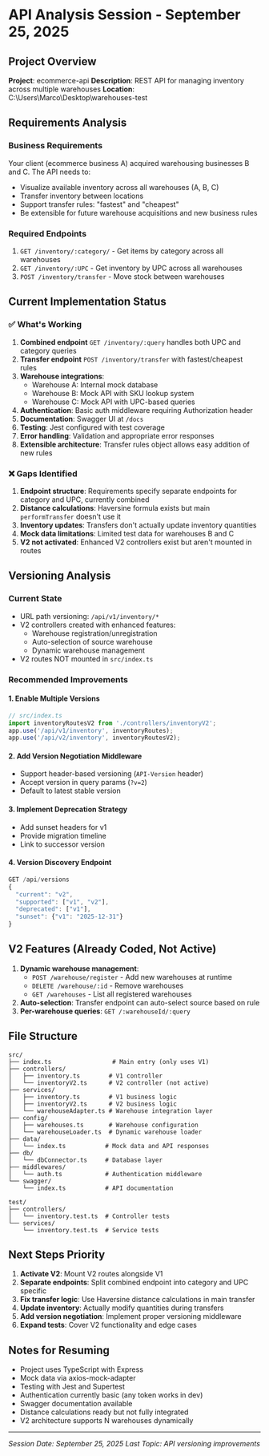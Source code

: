 # API Analysis Session - September 25, 2025

## Project Overview
**Project**: ecommerce-api
**Description**: REST API for managing inventory across multiple warehouses
**Location**: C:\Users\Marco\Desktop\warehouses-test

## Requirements Analysis

### Business Requirements
Your client (ecommerce business A) acquired warehousing businesses B and C. The API needs to:
- Visualize available inventory across all warehouses (A, B, C)
- Transfer inventory between locations
- Support transfer rules: "fastest" and "cheapest"
- Be extensible for future warehouse acquisitions and new business rules

### Required Endpoints
1. `GET /inventory/:category/` - Get items by category across all warehouses
2. `GET /inventory/:UPC` - Get inventory by UPC across all warehouses
3. `POST /inventory/transfer` - Move stock between warehouses

## Current Implementation Status

### ✅ What's Working
1. **Combined endpoint** `GET /inventory/:query` handles both UPC and category queries
2. **Transfer endpoint** `POST /inventory/transfer` with fastest/cheapest rules
3. **Warehouse integrations**:
   - Warehouse A: Internal mock database
   - Warehouse B: Mock API with SKU lookup system
   - Warehouse C: Mock API with UPC-based queries
4. **Authentication**: Basic auth middleware requiring Authorization header
5. **Documentation**: Swagger UI at `/docs`
6. **Testing**: Jest configured with test coverage
7. **Error handling**: Validation and appropriate error responses
8. **Extensible architecture**: Transfer rules object allows easy addition of new rules

### ❌ Gaps Identified
1. **Endpoint structure**: Requirements specify separate endpoints for category and UPC, currently combined
2. **Distance calculations**: Haversine formula exists but main `performTransfer` doesn't use it
3. **Inventory updates**: Transfers don't actually update inventory quantities
4. **Mock data limitations**: Limited test data for warehouses B and C
5. **V2 not activated**: Enhanced V2 controllers exist but aren't mounted in routes

## Versioning Analysis

### Current State
- URL path versioning: `/api/v1/inventory/*`
- V2 controllers created with enhanced features:
  - Warehouse registration/unregistration
  - Auto-selection of source warehouse
  - Dynamic warehouse management
- V2 routes NOT mounted in `src/index.ts`

### Recommended Improvements

#### 1. Enable Multiple Versions
```typescript
// src/index.ts
import inventoryRoutesV2 from './controllers/inventoryV2';
app.use('/api/v1/inventory', inventoryRoutes);
app.use('/api/v2/inventory', inventoryRoutesV2);
```

#### 2. Add Version Negotiation Middleware
- Support header-based versioning (`API-Version` header)
- Accept version in query params (`?v=2`)
- Default to latest stable version

#### 3. Implement Deprecation Strategy
- Add sunset headers for v1
- Provide migration timeline
- Link to successor version

#### 4. Version Discovery Endpoint
```typescript
GET /api/versions
{
  "current": "v2",
  "supported": ["v1", "v2"],
  "deprecated": ["v1"],
  "sunset": {"v1": "2025-12-31"}
}
```

## V2 Features (Already Coded, Not Active)
1. **Dynamic warehouse management**:
   - `POST /warehouse/register` - Add new warehouses at runtime
   - `DELETE /warehouse/:id` - Remove warehouses
   - `GET /warehouses` - List all registered warehouses
2. **Auto-selection**: Transfer endpoint can auto-select source based on rule
3. **Per-warehouse queries**: `GET /:warehouseId/:query`

## File Structure
```
src/
├── index.ts                 # Main entry (only uses V1)
├── controllers/
│   ├── inventory.ts        # V1 controller
│   └── inventoryV2.ts      # V2 controller (not active)
├── services/
│   ├── inventory.ts        # V1 business logic
│   ├── inventoryV2.ts      # V2 business logic
│   └── warehouseAdapter.ts # Warehouse integration layer
├── config/
│   ├── warehouses.ts       # Warehouse configuration
│   └── warehouseLoader.ts  # Dynamic warehouse loader
├── data/
│   └── index.ts           # Mock data and API responses
├── db/
│   └── dbConnector.ts     # Database layer
├── middlewares/
│   └── auth.ts            # Authentication middleware
└── swagger/
    └── index.ts           # API documentation

test/
├── controllers/
│   └── inventory.test.ts  # Controller tests
└── services/
    └── inventory.test.ts  # Service tests
```

## Next Steps Priority
1. **Activate V2**: Mount V2 routes alongside V1
2. **Separate endpoints**: Split combined endpoint into category and UPC specific
3. **Fix transfer logic**: Use Haversine distance calculations in main transfer
4. **Update inventory**: Actually modify quantities during transfers
5. **Add version negotiation**: Implement proper versioning middleware
6. **Expand tests**: Cover V2 functionality and edge cases

## Notes for Resuming
- Project uses TypeScript with Express
- Mock data via axios-mock-adapter
- Testing with Jest and Supertest
- Authentication currently basic (any token works in dev)
- Swagger documentation available
- Distance calculations ready but not fully integrated
- V2 architecture supports N warehouses dynamically

---
*Session Date: September 25, 2025*
*Last Topic: API versioning improvements*